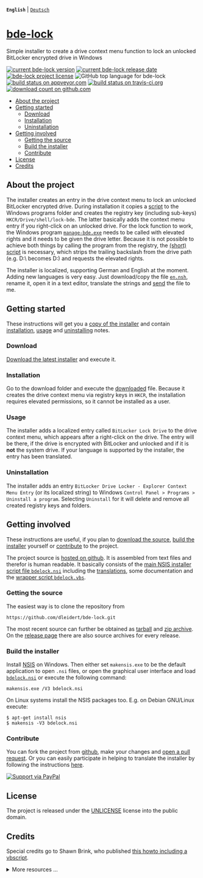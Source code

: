 **`English`** | [`Deutsch`](/docs/de/README.md)

# [bde-lock](https://dleidert.github.io/bde-lock)

Simple installer to create a drive context menu function to lock an unlocked BitLocker encrypted drive in Windows

[![current bde-lock version](https://img.shields.io/github/release/dleidert/bde-lock.svg)][url.release]
[![current bde-lock release date](https://img.shields.io/github/release-date/dleidert/bde-lock.svg)][url.release]
[![bde-lock project license](https://img.shields.io/github/license/dleidert/bde-lock.svg)][url.license]
![GitHub top language for bde-lock](https://img.shields.io/github/languages/top/dleidert/bde-lock.svg)
[![build status on appveyor.com](https://img.shields.io/appveyor/ci/dleidert/bde-lock/master.svg)][url.appveyor]
[![build status on travis-ci.org](https://img.shields.io/travis/dleidert/bde-lock/master.svg)][url.travisci]
[![download count on github.com](https://img.shields.io/github/downloads/dleidert/bde-lock/total.svg)][url.download]

[url.release]: https://github.com/dleidert/bde-lock/releases/latest/
[url.license]: https://raw.githubusercontent.com/dleidert/bde-lock/master/LICENSE
[url.appveyor]: https://ci.appveyor.com/project/dleidert/bde-lock
[url.travisci]: https://travis-ci.org/dleidert/bde-lock
[url.download]: https://github.com/dleidert/bde-lock/releases/

  * [About the project](#about-the-project)
  * [Getting started](#getting-started)
    * [Download](#download)
    * [Installation](#installation)
    * [Uninstallation](#uninstallation)
  * [Getting involved](#getting-involved)
    * [Getting the source](#getting-the-source)
    * [Build the installer](#build-the-installer)
    * [Contribute](#contribute)
  * [License](#license)
  * [Credits](#credits)

## About the project

The installer creates an entry in the drive context menu to lock an unlocked BitLocker encrypted drive. During installation it copies a [script](/script/bdelock.vbs) to the Windows programs folder and creates the registry key (including sub-keys) `HKCR/Drive/shell/lock-bde`. The latter basically adds the context menu entry if you right-click on an unlocked drive. For the lock function to work, the Windows program [`manage-bde.exe`](https://docs.microsoft.com/en-us/windows-server/administration/windows-commands/manage-bde) needs to be called with elevated rights and it needs to be given the drive letter. Because it is not possible to achieve both things by calling the program from the registry, the [(short) script](/script/bdelock.vbs) is necessary, which strips the trailing backslash from the drive path (e.g. D:\ becomes D:) and requests the elevated rights.

The installer is localized, supporting German and English at the moment. Adding new languages is very easy. Just download/copy the file [`en.nsh`](/locale/en.nsh), rename it, open it in a text editor, translate the strings and [send](https://github.com/dleidert/bde-lock/issues/new) the file to me.

## Getting started

These instructions will get you a [copy of the installer](#download) and contain [installation](#installation), [usage](#usage) and [uninstalling](#uninstallation) notes.

### Download

[Download the latest installer](https://github.com/dleidert/bde-lock/releases/latest) and execute it.

### Installation

Go to the download folder and execute the [downloaded](#download) file. Because it creates the drive context menu via registry keys in `HKCR`, the installation requires elevated permissions, so it cannot be installed as a user.

### Usage

The installer adds a localized entry called `BitLocker Lock Drive` to the drive context menu, which appears after a right-click on the drive. The entry will be there, if the drive is encrypted with BitLocker and unlocked and if it is **not** the system drive. If your language is supported by the installer, the entry has been translated.

### Uninstallation

The installer adds an entry `BitLocker Drive Locker - Explorer Context Menu Entry` (or its localized string) to Windows `Control Panel > Programs > Uninstall a program`. Selecting `Uninstall` for it will delete and remove all created registry keys and folders.

## Getting involved

These instructions are useful, if you plan to [download the source](#getting-the-source), [build the installer](#build-the-installer) yourself or [contribute](#contribute) to the project.

The project source is [hosted on github](https://github.com/dleidert/bde-lock/tree/master). It is assembled from text files and therefor is human readable. It basically consists of the [main NSIS installer script file `bdelock.nsi`](/bdelock.nsi) including the [translations](https://github.com/dleidert/bde-lock/tree/master/locale), some documentation and the [wrapper script `bdelock.vbs`](/script/bdelock.vbs).

### Getting the source

The easiest way is to clone the repository from

```
https://github.com/dleidert/bde-lock.git
```

The most recent source can further be obtained as [tarball](https://github.com/dleidert/bde-lock/tarball/master) and [zip archive](https://github.com/dleidert/bde-lock/archive/tarball). On the [release page](https://github.com/dleidert/bde-lock/releases/) there are also source archives for every release.

### Build the installer

Install [NSIS](https://nsis.sourceforge.io/) on Windows. Then either set `makensis.exe` to be the default application to open `.nsi` files, or open the graphical user interface and load [`bdelock.nsi`](/bdelock.nsi) or execute the following command:

```Shell
makensis.exe /V3 bdelock.nsi
```

On Linux systems install the NSIS packages too. E.g. on Debian GNU/Linux execute:

```Shell
$ apt-get install nsis
$ makensis -V3 bdelock.nsi
```

### Contribute

You can fork the project from [github](https://github.com/dleidert/bde-lock/), make your changes and [open a pull request](https://github.com/dleidert/bde-lock/compare). Or you can easily participate in helping to translate the installer by following the instructions [here](https://dleidert.github.io/bde-lock/translation).

[![Support via PayPal](https://cdn.rawgit.com/twolfson/paypal-github-button/1.0.0/dist/button.svg)](https://www.paypal.me/dleidert/)

## License

The project is released under the [UNLICENSE](/LICENSE) license into the public domain.

## Credits

Special credits go to Shawn Brink, who published [this howto including a vbscript](http://www.eightforums.com/tutorials/21325-lock-drive-add-context-menu-bitlocker-drives.html).

<details>
  <summary>More resources ...</summary>
There are more resources to look at. The most popular ones are probably


* <https://social.technet.microsoft.com/Forums/windows/en-US/41607938-7452-440d-8253-67fe8657bc0f/how-to-relock-a-drive-with-bitlocker?forum=w7itprosecurity>
* <https://answers.microsoft.com/en-us/windows/forum/windows_7-performance/hot-to-lock-the-bitlocker-encrypted-drive-without/6ae82827-38ee-46dc-93d2-f5d2888324c2>
</details>

